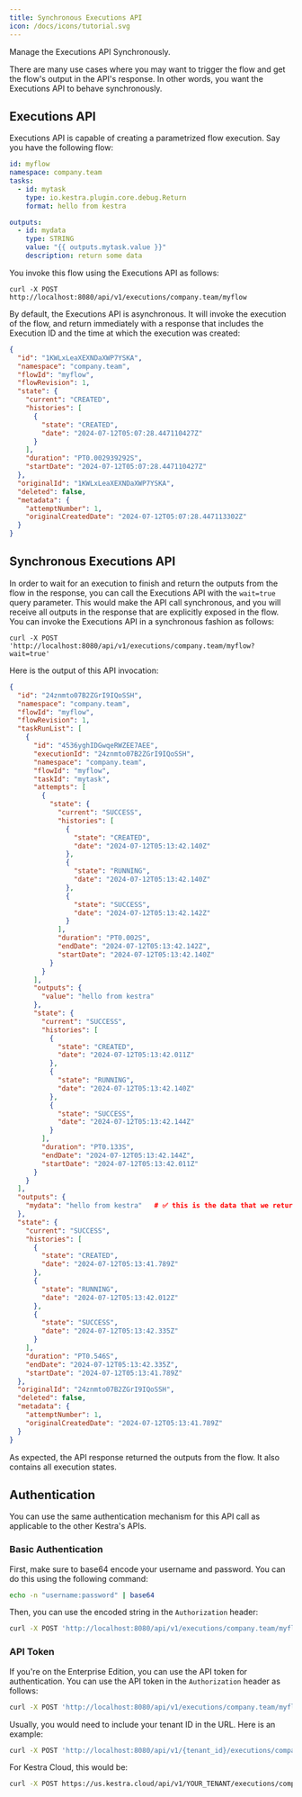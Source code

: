```yaml
---
title: Synchronous Executions API
icon: /docs/icons/tutorial.svg
---
```


Manage the Executions API Synchronously.

There are many use cases where you may want to trigger the flow and get the flow's output in the API's response. In other words, you want the Executions API to behave synchronously.

## Executions API

Executions API is capable of creating a parametrized flow execution. Say you have the following flow:

```yaml
id: myflow
namespace: company.team
tasks:
  - id: mytask
    type: io.kestra.plugin.core.debug.Return
    format: hello from kestra

outputs:
  - id: mydata
    type: STRING
    value: "{{ outputs.mytask.value }}"
    description: return some data
```

You invoke this flow using the Executions API as follows:

```
curl -X POST  http://localhost:8080/api/v1/executions/company.team/myflow
```

By default, the Executions API is asynchronous. It will invoke the execution of the flow, and return immediately with a response that includes the Execution ID and the time at which the execution was created:

```json
{
  "id": "1KWLxLeaXEXNDaXWP7YSKA",
  "namespace": "company.team",
  "flowId": "myflow",
  "flowRevision": 1,
  "state": {
    "current": "CREATED",
    "histories": [
      {
        "state": "CREATED",
        "date": "2024-07-12T05:07:28.447110427Z"
      }
    ],
    "duration": "PT0.002939292S",
    "startDate": "2024-07-12T05:07:28.447110427Z"
  },
  "originalId": "1KWLxLeaXEXNDaXWP7YSKA",
  "deleted": false,
  "metadata": {
    "attemptNumber": 1,
    "originalCreatedDate": "2024-07-12T05:07:28.447113302Z"
  }
}
```

## Synchronous Executions API

In order to wait for an execution to finish and return the outputs from the flow in the response, you can call the Executions API with the `wait=true` query parameter. This would make the API call synchronous, and you will receive all outputs in the response that are explicitly exposed in the flow. You can invoke the Executions API in a synchronous fashion as follows:

```
curl -X POST 'http://localhost:8080/api/v1/executions/company.team/myflow?wait=true'
```

Here is the output of this API invocation:

```json
{
  "id": "24znmto07B2ZGrI9IQoSSH",
  "namespace": "company.team",
  "flowId": "myflow",
  "flowRevision": 1,
  "taskRunList": [
    {
      "id": "4536yghIDGwqeRWZEE7AEE",
      "executionId": "24znmto07B2ZGrI9IQoSSH",
      "namespace": "company.team",
      "flowId": "myflow",
      "taskId": "mytask",
      "attempts": [
        {
          "state": {
            "current": "SUCCESS",
            "histories": [
              {
                "state": "CREATED",
                "date": "2024-07-12T05:13:42.140Z"
              },
              {
                "state": "RUNNING",
                "date": "2024-07-12T05:13:42.140Z"
              },
              {
                "state": "SUCCESS",
                "date": "2024-07-12T05:13:42.142Z"
              }
            ],
            "duration": "PT0.002S",
            "endDate": "2024-07-12T05:13:42.142Z",
            "startDate": "2024-07-12T05:13:42.140Z"
          }
        }
      ],
      "outputs": {
        "value": "hello from kestra"
      },
      "state": {
        "current": "SUCCESS",
        "histories": [
          {
            "state": "CREATED",
            "date": "2024-07-12T05:13:42.011Z"
          },
          {
            "state": "RUNNING",
            "date": "2024-07-12T05:13:42.140Z"
          },
          {
            "state": "SUCCESS",
            "date": "2024-07-12T05:13:42.144Z"
          }
        ],
        "duration": "PT0.133S",
        "endDate": "2024-07-12T05:13:42.144Z",
        "startDate": "2024-07-12T05:13:42.011Z"
      }
    }
  ],
  "outputs": {
    "mydata": "hello from kestra"   # ✅ this is the data that we returned in the flow
  },
  "state": {
    "current": "SUCCESS",
    "histories": [
      {
        "state": "CREATED",
        "date": "2024-07-12T05:13:41.789Z"
      },
      {
        "state": "RUNNING",
        "date": "2024-07-12T05:13:42.012Z"
      },
      {
        "state": "SUCCESS",
        "date": "2024-07-12T05:13:42.335Z"
      }
    ],
    "duration": "PT0.546S",
    "endDate": "2024-07-12T05:13:42.335Z",
    "startDate": "2024-07-12T05:13:41.789Z"
  },
  "originalId": "24znmto07B2ZGrI9IQoSSH",
  "deleted": false,
  "metadata": {
    "attemptNumber": 1,
    "originalCreatedDate": "2024-07-12T05:13:41.789Z"
  }
}
```

As expected, the API response returned the outputs from the flow. It also contains all execution states.

## Authentication

You can use the same authentication mechanism for this API call as applicable to the other Kestra's APIs.

### Basic Authentication

First, make sure to base64 encode your username and password. You can do this using the following command:

```bash
echo -n "username:password" | base64
```

Then, you can use the encoded string in the `Authorization` header:

```bash
curl -X POST 'http://localhost:8080/api/v1/executions/company.team/myflow?wait=true' -H 'Authorization: Basic <encoded-string>'
```

### API Token

If you're on the Enterprise Edition, you can use the API token for authentication. You can use the API token in the `Authorization` header as follows:

```bash
curl -X POST 'http://localhost:8080/api/v1/executions/company.team/myflow?wait=true' -H 'Authorization: Bearer YOUR_API_TOKEN'
```

Usually, you would need to include your tenant ID in the URL. Here is an example:

```bash
curl -X POST 'http://localhost:8080/api/v1/{tenant_id}/executions/company.team/myflow?wait=true' -H 'Authorization: Bearer YOUR_API_TOKEN'
```

For Kestra Cloud, this would be:

```bash
curl -X POST https://us.kestra.cloud/api/v1/YOUR_TENANT/executions/company.team/myflow?wait=true' -H 'Authorization: Bearer YOUR_API_TOKEN'
```

